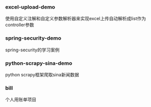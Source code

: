 ### excel-upload-demo

使用自定义注解和自定义参数解析器来实现excel上传自动解析成list作为controller参数

### spring-security-demo

spring-security的学习案例

### python-scrapy-sina-demo

python scrapy框架爬取sina新闻数据

### bill

个人用账单项目